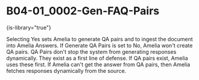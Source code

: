 # B04-01_0002-Gen-FAQ-Pairs

{is-library="true"}

<snippet id="B04-01_0002-Gen-FAQ-Pairs_snippet">



Selecting Yes sets Amelia to generate QA pairs and to ingest the document into Amelia Answers. If Generate QA Pairs is set to No, Amelia won't create QA pairs. QA Pairs don't stop the system from generating responses dynamically. They exist as a first line of defense. If QA pairs exist, Amelia uses these first. If Amelia can't get the answer from QA pairs, then Amelia fetches responses dynamically from the source.


</snippet>